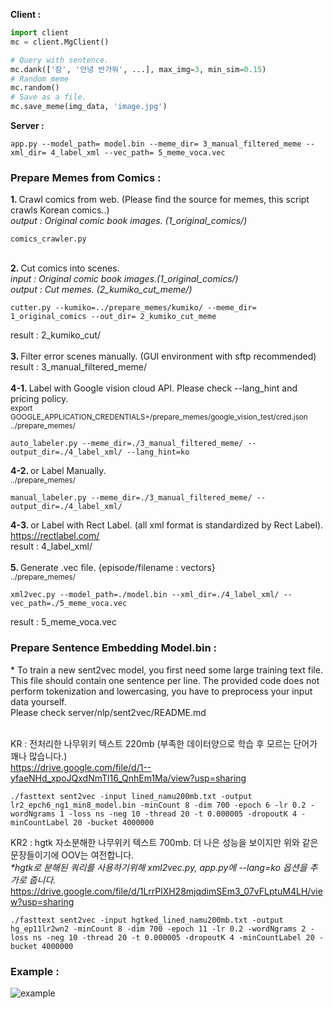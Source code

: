 <b>Client :</b> <br>
```python
import client
mc = client.MgClient()

# Query with sentence.
mc.dank(['잠', '안녕 반가워', ...], max_img=3, min_sim=0.15) 
# Random meme
mc.random()
# Save as a file.
mc.save_meme(img_data, 'image.jpg')
```

<b>Server :</b><br>
```
app.py --model_path= model.bin --meme_dir= 3_manual_filtered_meme --xml_dir= 4_label_xml --vec_path= 5_meme_voca.vec
```

<h3>Prepare Memes from Comics :</h3>

<b>1. </b> Crawl comics from web. (Please find the source for memes, this script crawls Korean comics..) <br>
<i>output : Original comic book images. (1_original_comics/) </i>
```
comics_crawler.py
```

<br>
<b>2. </b>Cut comics into scenes.<br>
<i>input  : Original comic book images.(1_original_comics/) </i><br> 
<i>output : Cut memes. (2_kumiko_cut_meme/) </i> <br>

```
cutter.py --kumiko=../prepare_memes/kumiko/ --meme_dir= 1_original_comics --out_dir= 2_kumiko_cut_meme
```

result : 2_kumiko_cut/<br>
<br>
<b>3. </b> Filter error scenes manually. (GUI environment with sftp recommended) <br>
result : 3_manual_filtered_meme/<br>
<br>
<b>4-1. </b> Label with Google vision cloud API. Please check --lang_hint and pricing policy. <br>
<sup>export GOOGLE_APPLICATION_CREDENTIALS=/prepare_memes/google_vision_test/cred.json</sup> <br>
<sup>../prepare_memes/</sup>
```
auto_labeler.py --meme_dir=./3_manual_filtered_meme/ --output_dir=./4_label_xml/ --lang_hint=ko
```

<b>4-2. </b> or Label Manually. <br>
<sup>../prepare_memes/</sup>

```
manual_labeler.py --meme_dir=./3_manual_filtered_meme/ --output_dir=./4_label_xml/
```

<b>4-3. </b> or Label with Rect Label. (all xml format is standardized by Rect Label).<br>
https://rectlabel.com/ <br>
result : 4_label_xml/ <br>
<br>
<b>5. </b> Generate .vec file. {episode/filename : vectors} <br>
<sup>../prepare_memes/</sup>
```
xml2vec.py --model_path=./model.bin --xml_dir=./4_label_xml/ --vec_path=./5_meme_voca.vec
```

result : 5_meme_voca.vec
<br>

<h3>Prepare Sentence Embedding Model.bin :</h3>
* To train a new sent2vec model, you first need some large training text file. This file should contain one sentence per line. The provided code does not perform tokenization and lowercasing, you have to preprocess your input data yourself.<br>
Please check server/nlp/sent2vec/README.md <br><br>

KR : 전처리한 나무위키 텍스트 220mb (부족한 데이터양으로 학습 후 모르는 단어가 꽤나 많습니다.) <br>
https://drive.google.com/file/d/1--yfaeNHd_xpoJQxdNmTl16_QnhEm1Ma/view?usp=sharing <br>
```
./fasttext sent2vec -input lined_namu200mb.txt -output lr2_epch6_ng1_min8_model.bin -minCount 8 -dim 700 -epoch 6 -lr 0.2 -wordNgrams 1 -loss ns -neg 10 -thread 20 -t 0.000005 -dropoutK 4 -minCountLabel 20 -bucket 4000000
```
KR2 : hgtk 자소분해한 나무위키 텍스트 700mb. 더 나은 성능을 보이지만 위와 같은 문장들이기에 OOV는 여전합니다. <br>
<i>*hgtk로 분해된 쿼리를 사용하기위해 xml2vec.py, app.py에 --lang=ko 옵션을 추가로 줍니다. </i> <br>
https://drive.google.com/file/d/1LrrPlXH28mjqdimSEm3_07vFLptuM4LH/view?usp=sharing <br>
```
./fasttext sent2vec -input hgtked_lined_namu200mb.txt -output hg_ep11lr2wn2 -minCount 8 -dim 700 -epoch 11 -lr 0.2 -wordNgrams 2 -loss ns -neg 10 -thread 20 -t 0.000005 -dropoutK 4 -minCountLabel 20 -bucket 4000000
```

<h3>Example :</h3>

![example](https://github.com/sngjuk/meme-glossary/blob/master/example/client_example.png)
